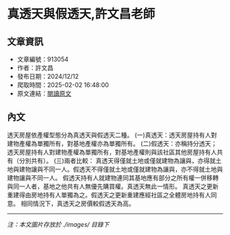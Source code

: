 # 真透天與假透天,許文昌老師

## 文章資訊
- 文章編號：913054
- 作者：許文昌
- 發布日期：2024/12/12
- 爬取時間：2025-02-02 16:48:00
- 原文連結：[閱讀原文](https://real-estate.get.com.tw/Columns/detail.aspx?no=913054)

## 內文
透天房屋依產權型態分為真透天與假透天二種。
(一)真透天：透天房屋持有人對建物產權為單獨所有，對基地產權亦為單獨所有。
(二)假透天：亦稱持分透天；透天房屋持有人對建物產權為單獨所有，對基地產權則與該社區其他房屋持有人共有（分別共有）。
(三)兩者比較：
真透天得僅就土地或僅就建物為讓與，亦得就土地與建物讓與不同一人。假透天不得僅就土地或僅就建物為讓與，亦不得就土地與建物讓與不同一人。
假透天持有人就建物連同其基地應有部分之所有權一併移轉與同一人者，基地之他共有人無優先購買權。真透天無此一情形。
真透天之更新重建得由房地持有人單獨為之。假透天之更新重建應經社區之全體房地持有人同意。
相同情況下，真透天之房價較假透天為高。

---
*注：本文圖片存放於 ./images/ 目錄下*
